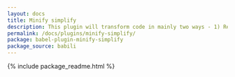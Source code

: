 ```yaml
---
layout: docs
title: Minify simplify
description: This plugin will transform code in mainly two ways - 1) Reduce as much statements as possible into expressions, and 2) Make expressions as uniform as possible for better compressibility
permalink: /docs/plugins/minify-simplify/
package: babel-plugin-minify-simplify
package_source: babili
---
```


{% include package_readme.html %}
